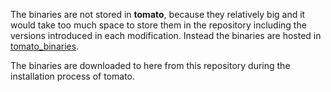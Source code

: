 The binaries are not stored in **tomato**, because they relatively big and it would take too much space to store them in the repository including the versions introduced in each modification. Instead the binaries are hosted in [tomato_binaries](https://github.com/sertansenturk/tomato_binaries). 

The binaries are downloaded to here from this repository during the installation process of tomato.